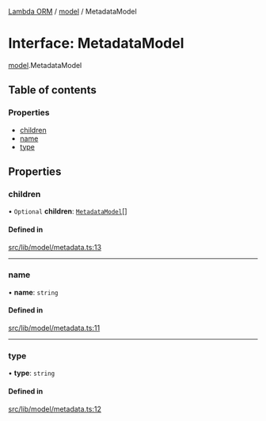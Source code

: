[Lambda ORM](../README.md) / [model](../modules/model.md) / MetadataModel

# Interface: MetadataModel

[model](../modules/model.md).MetadataModel

## Table of contents

### Properties

- [children](model.MetadataModel.md#children)
- [name](model.MetadataModel.md#name)
- [type](model.MetadataModel.md#type)

## Properties

### children

• `Optional` **children**: [`MetadataModel`](model.MetadataModel.md)[]

#### Defined in

[src/lib/model/metadata.ts:13](https://github.com/FlavioLionelRita/lambdaorm/blob/0fd718a/src/lib/model/metadata.ts#L13)

___

### name

• **name**: `string`

#### Defined in

[src/lib/model/metadata.ts:11](https://github.com/FlavioLionelRita/lambdaorm/blob/0fd718a/src/lib/model/metadata.ts#L11)

___

### type

• **type**: `string`

#### Defined in

[src/lib/model/metadata.ts:12](https://github.com/FlavioLionelRita/lambdaorm/blob/0fd718a/src/lib/model/metadata.ts#L12)

